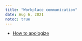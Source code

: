 ```yaml
---
title: "Workplace communication"
date: Aug 6, 2021
notoc: true
---
```


- [How to apologize](notes/skills/hr/how-to-apologize.md)